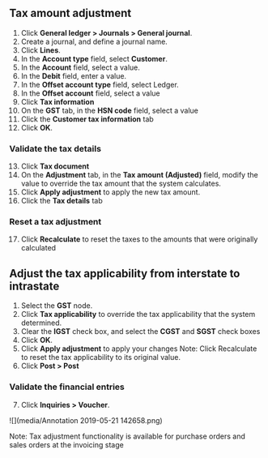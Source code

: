 ## Tax amount adjustment

1. Click **General ledger > Journals > General journal**.
2. Create a journal, and define a journal name.
3. Click **Lines**.
4. In the **Account type** field, select **Customer**.
5. In the **Account** field, select a value.
6. In the **Debit** field, enter a value.
7. In the **Offset account type** field, select Ledger.
8. In the **Offset account** field, select a value
9. Click **Tax information**
10. On the **GST** tab, in the **HSN code** field, select a value
11. Click the **Customer tax information** tab
12. Click **OK**.

### Validate the tax details

13. Click **Tax document**
14. On the **Adjustment** tab, in the **Tax amount (Adjusted)** field, modify the value to override the tax amount that the system calculates.
15. Click **Apply adjustment** to apply the new tax amount.
16. Click the **Tax details** tab

### Reset a tax adjustment

17. Click **Recalculate** to reset the taxes to the amounts that were originally calculated

## Adjust the tax applicability from interstate to intrastate

1. Select the **GST** node.
2. Click **Tax applicability** to override the tax applicability that the system determined.
3. Clear the **IGST** check box, and select the **CGST** and **SGST** check boxes
4. Click **OK**.
5. Click **Apply adjustment** to apply your changes
Note: Click Recalculate to reset the tax applicability to its original value.
6. Click **Post > Post**

### Validate the financial entries

7. Click **Inquiries > Voucher**.

![](media/Annotation 2019-05-21 142658.png)

Note: Tax adjustment functionality is available for purchase orders and sales orders at the invoicing stage